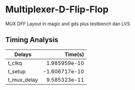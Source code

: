 # Multiplexer-D-Flip-Flop
MUX DFF Layout in magic and gds plus testbench dan LVS

## Timing Analysis

| Delays        | Time(s)           |
| ------------- |-------------:|
| t_clkq      | 1.985959e-10 |
| t_setup      | -1.606717e-10      |
| t_mux_delay      | 9.585323e-11      |
